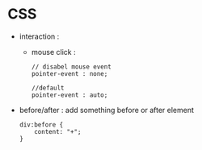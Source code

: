 # CSS

- interaction : 

    - mouse click :
        ```
        // disabel mouse event
        pointer-event : none;

        //default
        pointer-event : auto;
        ```

- before/after : add something before or after element

    ```
    div:before {
        content: "+";
    }
    ```